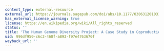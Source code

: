 ```yaml
---
content_type: external-resource
external_url: https://journals.sagepub.com/doi/abs/10.1177/030631201031003002
has_external_license_warning: true
license: https://en.wikipedia.org/wiki/All_rights_reserved
status: ''
title: 'The Human Genome Diversity Project: A Case Study in Coproduction'
uid: 996df950-c6c3-468f-a893-f97e4763670f
wayback_url: ''
---
```

